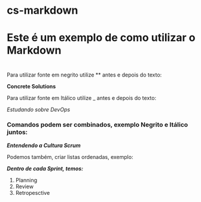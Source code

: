 # cs-markdown

# Este é um exemplo de como utilizar o Markdown <h1>

Para utilizar fonte em negrito utilize ** antes e depois do texto:

**Concrete Solutions**

Para utilizar fonte em Itálico utilize _ antes e depois do texto:

_Estudando sobre DevOps_

### Comandos podem ser combinados, exemplo Negrito e Itálico juntos:

**_Entendendo a Cultura Scrum_**

Podemos também, criar listas ordenadas, exemplo:

**_Dentro de cada Sprint, temos:_**

1. Planning
2. Review
3. Retropesctive

